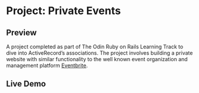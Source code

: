 # Project: Private Events

## Preview

A project completed as part of The Odin Ruby on Rails Learning Track to dive into ActiveRecord’s associations. The project involves building a private website with similar functionality to the well known event organization and management platform [Eventbrite](https://www.eventbrite.com/).

## Live Demo
